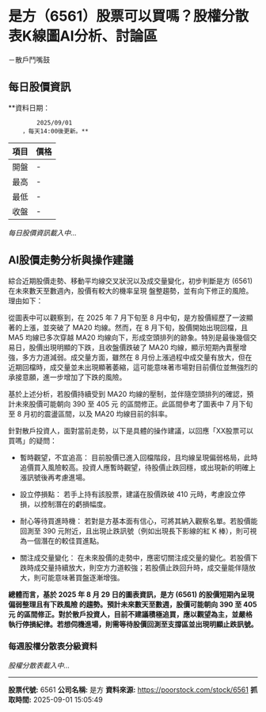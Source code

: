 # 是方（6561）股票可以買嗎？股權分散表K線圖AI分析、討論區
－散戶鬥嘴鼓

## 每日股價資訊

**資料日期：
        
            2025/09/01
        ，每天14:00後更新。**

| 項目 | 價格 |
|------|------|
| 開盤 | - |
| 最高 | - |
| 最低 | - |
| 收盤 | - |

*每日股價資訊載入中...*

## AI股價走勢分析與操作建議

綜合近期股價走勢、移動平均線交叉狀況以及成交量變化，初步判斷是方 (6561) 在未來數天至數週內，股價有較大的機率呈現 盤整趨勢，並有向下修正的風險。理由如下：

從圖表中可以觀察到，在 2025 年 7 月下旬至 8 月中旬，是方股價經歷了一波顯著的上漲，並突破了 MA20 均線。然而，在 8 月下旬，股價開始出現回檔，且 MA5 均線已多次穿越 MA20 均線向下，形成空頭排列的跡象。特別是最後幾個交易日，股價出現明顯的下跌，且收盤價跌破了 MA20 均線，顯示短期內賣壓增強，多方力道減弱。成交量方面，雖然在 8 月份上漲過程中成交量有放大，但在近期回檔時，成交量並未出現顯著萎縮，這可能意味著市場對目前價位並無強烈的承接意願，進一步增加了下跌的風險。

基於上述分析，若股價持續受到 MA20 均線的壓制，並伴隨空頭排列的確認，預計未來股價可能朝向 390 至 405 元 的區間修正。此區間參考了圖表中 7 月下旬至 8 月初的震盪區間，以及 MA20 均線目前的斜率。

針對散戶投資人，面對當前走勢，以下是具體的操作建議，以回應「XX股票可以買嗎」的疑問：

*   暫時觀望，不宜追高： 目前股價已進入回檔階段，且均線呈現偏弱格局，此時追價買入風險較高。投資人應暫時觀望，待股價止跌回穩，或出現新的明確上漲訊號後再考慮進場。

*   設立停損點： 若手上持有該股票，建議在股價跌破 410 元時，考慮設立停損，以控制潛在的虧損幅度。

*   耐心等待買進時機： 若對是方基本面有信心，可將其納入觀察名單。若股價能回測至 390 元附近，且出現止跌訊號（例如出現長下影線的紅 K 棒），則可視為一個潛在的較佳買進點。

*   關注成交量變化： 在未來股價的走勢中，應密切關注成交量的變化。若股價下跌時成交量持續放大，則空方力道較強；若股價止跌回升時，成交量能伴隨放大，則可能意味著買盤逐漸增強。

**總體而言，基於 2025 年 8 月 29 日的圖表資訊，是方 (6561) 的股價短期內呈現 偏弱整理且有下跌風險 的趨勢。預計未來數天至數週，股價可能朝向 390 至 405 元 的區間修正。對於散戶投資人，目前不建議積極追買，應以觀望為主，並嚴格執行停損紀律。若想伺機進場，則需等待股價回測至支撐區並出現明顯止跌訊號。**

### 每週股權分散表分級資料

*股權分散表載入中...*

---

**股票代號:** 6561
**公司名稱:** 是方
**資料來源:** https://poorstock.com/stock/6561
**抓取時間:** 2025-09-01 15:05:49